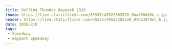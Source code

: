 ```yaml
---
title: Rolling Thunder Baypark 2020
thumb: https://live.staticflickr.com/65535/49522303528_0baf60d45b_z.jpg
header: https://live.staticflickr.com/65535/49522303528_07d238f9ec_h.jpg
date: 2020/2/8
tags:
 - Speedway
 - Baypark Speedway
---
```


<div class="flickr-album" data-album-id="72157713073077068"></div>
